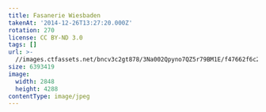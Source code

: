 ```yaml
---
title: Fasanerie Wiesbaden
takenAt: '2014-12-26T13:27:20.000Z'
rotation: 270
license: CC BY-ND 3.0
tags: []
url: >-
  //images.ctfassets.net/bncv3c2gt878/3Na002Qpyno7QZ5r79BM1E/f47662f6c24454c6229257b0670f1bdf/fasanerie-wiesbaden_16120687732_o
size: 6393419
image:
  width: 2848
  height: 4288
contentType: image/jpeg
---
```



